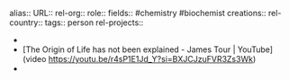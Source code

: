 alias::
URL::
rel-org::
role::
fields:: #chemistry #biochemist
creations::
rel-country::
tags:: person
rel-projects::



-
- [The Origin of Life has not been explained - James Tour | YouTube](video https://youtu.be/r4sP1E1Jd_Y?si=BXJCJzuFVR3Zs3Wk)
-
